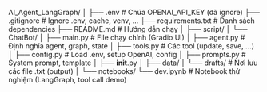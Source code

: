 AI_Agent_LangGraph/
│
├── .env                        # Chứa OPENAI_API_KEY (đã ignore)
├── .gitignore                  # Ignore .env, cache, venv, ...
├── requirements.txt            # Danh sách dependencies
├── README.md                   # Hướng dẫn chạy
│
├── script/
│   └── ChatBot/
│       ├── main.py             # File chạy chính (Gradio UI)
│       ├── agent.py            # Định nghĩa agent, graph, state
│       ├── tools.py            # Các tool (update, save, ...)
│       ├── config.py           # Load .env, setup OpenAI, config
│       ├── prompts.py          # System prompt, template
│       ├── __init__.py
│
├── data/
│   └── drafts/                 # Nơi lưu các file .txt (output)
│
└── notebooks/
    └── dev.ipynb               # Notebook thử nghiệm (LangGraph, tool call demo)
